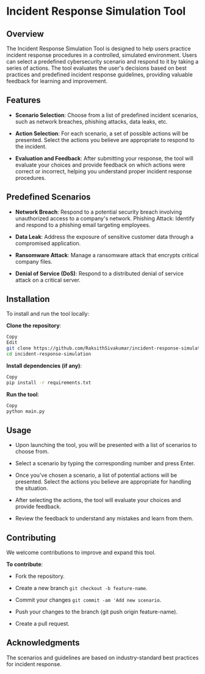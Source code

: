 # Incident Response Simulation Tool

## Overview

The Incident Response Simulation Tool is designed to help users practice incident response procedures in a controlled, simulated environment. Users can select a predefined cybersecurity scenario and respond to it by taking a series of actions. The tool evaluates the user's decisions based on best practices and predefined incident response guidelines, providing valuable feedback for learning and improvement.

## Features
- **Scenario Selection**: Choose from a list of predefined incident scenarios, such as network breaches, phishing attacks, data leaks, etc.

- **Action Selection**: For each scenario, a set of possible actions will be presented. Select the actions you believe are appropriate to respond to the incident.

- **Evaluation and Feedback**: After submitting your response, the tool will evaluate your choices and provide feedback on which actions were correct or incorrect, helping you understand proper incident response procedures.

## Predefined Scenarios

- **Network Breach**: Respond to a potential security breach involving unauthorized access to a company's network.
Phishing Attack: Identify and respond to a phishing email targeting employees.

- **Data Leak**: Address the exposure of sensitive customer data through a compromised application.

- **Ransomware Attack**: Manage a ransomware attack that encrypts critical company files.

- **Denial of Service (DoS)**: Respond to a distributed denial of service attack on a critical server.

## Installation
To install and run the tool locally:

**Clone the repository**:

```bash
Copy
Edit
git clone https://github.com/RaksithSivakumar/incident-response-simulation.git
cd incident-response-simulation
```
**Install dependencies (if any)**:

```bash
Copy
pip install -r requirements.txt
```
**Run the tool**:

```bash
Copy
python main.py
```
## Usage

- Upon launching the tool, you will be presented with a list of scenarios to choose from.

- Select a scenario by typing the corresponding number and press Enter.

- Once you've chosen a scenario, a list of potential actions will be presented. Select the actions you believe are appropriate for handling the situation.

- After selecting the actions, the tool will evaluate your choices and provide feedback.

- Review the feedback to understand any mistakes and learn from them.

## Contributing

We welcome contributions to improve and expand this tool.

**To contribute**:

- Fork the repository.

- Create a new branch ```git checkout -b feature-name```.

- Commit your changes `git commit -am 'Add new scenario`.

- Push your changes to the branch (git push origin feature-name).

- Create a pull request.

## Acknowledgments
The scenarios and guidelines are based on industry-standard best practices for incident response.

